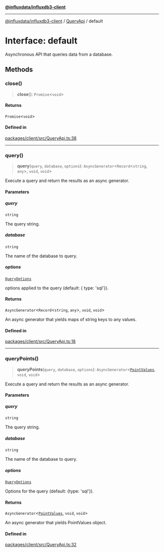 [**@influxdata/influxdb3-client**](../../index.md)

***

[@influxdata/influxdb3-client](../../modules.md) / [QueryApi](../index.md) / default

# Interface: default

Asynchronous API that queries data from a database.

## Methods

### close()

> **close**(): `Promise`\<`void`\>

#### Returns

`Promise`\<`void`\>

#### Defined in

[packages/client/src/QueryApi.ts:38](https://github.com/InfluxCommunity/influxdb3-js/blob/6328be2232de5032f7226e569b6b0154d8900f73/packages/client/src/QueryApi.ts#L38)

***

### query()

> **query**(`query`, `database`, `options`): `AsyncGenerator`\<`Record`\<`string`, `any`\>, `void`, `void`\>

Execute a query and return the results as an async generator.

#### Parameters

##### query

`string`

The query string.

##### database

`string`

The name of the database to query.

##### options

[`QueryOptions`](../../options/interfaces/QueryOptions.md)

options applied to the query (default: { type: 'sql'}).

#### Returns

`AsyncGenerator`\<`Record`\<`string`, `any`\>, `void`, `void`\>

An async generator that yields maps of string keys to any values.

#### Defined in

[packages/client/src/QueryApi.ts:18](https://github.com/InfluxCommunity/influxdb3-js/blob/6328be2232de5032f7226e569b6b0154d8900f73/packages/client/src/QueryApi.ts#L18)

***

### queryPoints()

> **queryPoints**(`query`, `database`, `options`): `AsyncGenerator`\<[`PointValues`](../../PointValues/classes/PointValues.md), `void`, `void`\>

Execute a query and return the results as an async generator.

#### Parameters

##### query

`string`

The query string.

##### database

`string`

The name of the database to query.

##### options

[`QueryOptions`](../../options/interfaces/QueryOptions.md)

Options for the query (default: {type: 'sql'}).

#### Returns

`AsyncGenerator`\<[`PointValues`](../../PointValues/classes/PointValues.md), `void`, `void`\>

An async generator that yields PointValues object.

#### Defined in

[packages/client/src/QueryApi.ts:32](https://github.com/InfluxCommunity/influxdb3-js/blob/6328be2232de5032f7226e569b6b0154d8900f73/packages/client/src/QueryApi.ts#L32)
